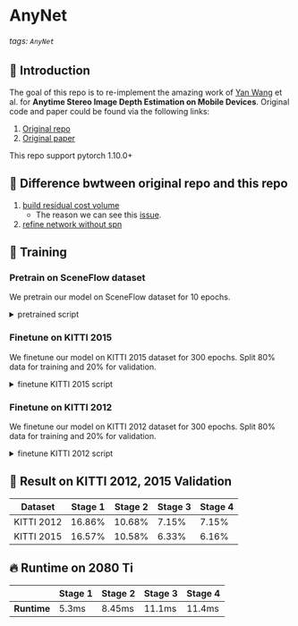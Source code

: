 # AnyNet
###### tags: `AnyNet`
## :beginner: Introduction
The goal of this repo is to re-implement the amazing work of [Yan Wang](https://github.com/mileyan) et al. for **Anytime Stereo Image Depth Estimation on Mobile Devices**. Original code and paper could be found via the following links:
1. [Original repo](https://github.com/mileyan/AnyNet)
2. [Original paper](https://arxiv.org/abs/1810.11408)

This repo support pytorch 1.10.0+

## :milky_way: Difference bwtween original repo and this repo
1. [build residual cost volume](https://github.com/gyes00205/AnyNet/blob/b042b4470d6cf40e4726904a66ef93b00ec50887/models/anynet.py#L39)
    * The reason we can see this [issue](https://github.com/mileyan/AnyNet/issues/41#issue-1315917582).
2. [refine network without spn](https://github.com/gyes00205/AnyNet/blob/b042b4470d6cf40e4726904a66ef93b00ec50887/models/anynet.py#L17)

## :key: Training
### Pretrain on SceneFlow dataset
We pretrain our model on SceneFlow dataset for 10 epochs.
<details>
  <summary>pretrained script</summary>

```
python main.py --save_path results/pretrained_anynet_refine \
               --with_refine \
               --datapath your_path
```
</details>

### Finetune on KITTI 2015
We finetune our model on KITTI 2015 dataset for 300 epochs. Split 80% data for training and 20% for validation.
<details>
  <summary>finetune KITTI 2015 script</summary>

```
python finetune.py --save_path results/finetune_anynet_refine \
                   --pretrained results/pretrained_anynet_refine/checkpoint.tar \
                   --with_refine \
                   --datapath your_path \
                   --datatype 2015 \
                   --split_file dataset/KITTI2015_val.txt
```
</details>

### Finetune on KITTI 2012
We finetune our model on KITTI 2012 dataset for 300 epochs. Split 80% data for training and 20% for validation.
<details>
  <summary>finetune KITTI 2012 script</summary>

```
python finetune.py --save_path results/finetune_anynet_refine_2012 \
                   --pretrained results/pretrained_anynet_refine/checkpoint.tar \
                   --with_refine \
                   --datapath your_path \
                   --datatype 2012 \
                   --split_file dataset/KITTI2012_val.txt
```
</details>

## :mag_right: Result on KITTI 2012, 2015 Validation


| Dataset    | Stage 1 | Stage 2 | Stage 3 | Stage 4 |
| ---------- | ------- | ------- | ------- | ------- |
| KITTI 2012 | 16.86%  | 10.68%  | 7.15%   | 7.15%   |
| KITTI 2015 | 16.57%  | 10.58%  | 6.33%   | 6.16%   |

## :fire: Runtime on 2080 Ti

|             | Stage 1 | Stage 2 | Stage 3 | Stage 4 |
| ----------- | ------- | ------- | ------- | ------- |
| **Runtime** | 5.3ms   | 8.45ms  | 11.1ms  | 11.4ms  |